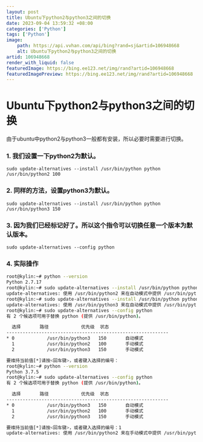 ```yaml
---
layout: post
title: Ubuntu下python2与python3之间的切换
date: 2023-09-04 13:59:32 +08:00
categories: ['Python']
tags: ['Python']
image:
    path: https://api.vvhan.com/api/bing?rand=sj&artid=106948668
    alt: Ubuntu下python2与python3之间的切换
artid: 106948668
render_with_liquid: false
featuredImage: https://bing.ee123.net/img/rand?artid=106948668
featuredImagePreview: https://bing.ee123.net/img/rand?artid=106948668
---
```


# Ubuntu下python2与python3之间的切换

由于ubuntu中python2与python3一般都有安装，所以必要时需要进行切换。

### 1. 我们设置一下python2为默认。

`sudo update-alternatives --install /usr/bin/python python /usr/bin/python2 100`

### 2. 同样的方法，设置python3为默认。

`sudo update-alternatives --install /usr/bin/python python /usr/bin/python3 150`

### 3. 因为我们已经标记好了。所以这个指令可以切换任意一个版本为默认版本。

`sudo update-alternatives --config python`

### 4. 实际操作

```bash
root@kylin:~# python --version
Python 2.7.17
root@kylin:~# sudo update-alternatives --install /usr/bin/python python /usr/bin/python2 100
update-alternatives: 使用 /usr/bin/python2 来在自动模式中提供 /usr/bin/python (python)
root@kylin:~# sudo update-alternatives --install /usr/bin/python python /usr/bin/python3 150
update-alternatives: 使用 /usr/bin/python3 来在自动模式中提供 /usr/bin/python (python)
root@kylin:~# sudo update-alternatives --config python
有 2 个候选项可用于替换 python (提供 /usr/bin/python)。

  选择       路径            优先级  状态
------------------------------------------------------------
* 0            /usr/bin/python3   150       自动模式
  1            /usr/bin/python2   100       手动模式
  2            /usr/bin/python3   150       手动模式

要维持当前值[*]请按<回车键>，或者键入选择的编号：
root@kylin:~# python --version
Python 3.7.5
root@kylin:~# sudo update-alternatives --config python
有 2 个候选项可用于替换 python (提供 /usr/bin/python)。

  选择       路径            优先级  状态
------------------------------------------------------------
* 0            /usr/bin/python3   150       自动模式
  1            /usr/bin/python2   100       手动模式
  2            /usr/bin/python3   150       手动模式

要维持当前值[*]请按<回车键>，或者键入选择的编号：1
update-alternatives: 使用 /usr/bin/python2 来在手动模式中提供 /usr/bin/python (python)

```